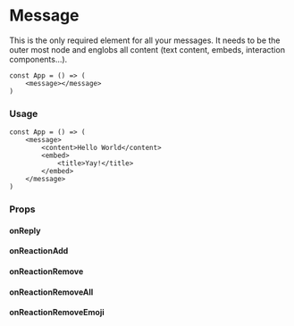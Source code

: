 # Message

This is the only required element for all your messages. It needs to be the outer most node and englobs all content (text content, embeds, interaction components...).

```tsx
const App = () => (
    <message></message>
)
```

### Usage

```tsx
const App = () => (
    <message>
        <content>Hello World</content>
        <embed>
            <title>Yay!</title>
        </embed>
    </message>
)
```

### Props

#### onReply

#### onReactionAdd

#### onReactionRemove

#### onReactionRemoveAll

#### onReactionRemoveEmoji